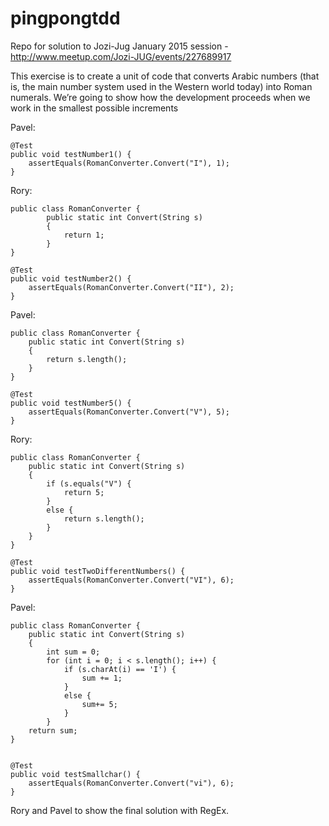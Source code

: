 # pingpongtdd
Repo for solution to Jozi-Jug January 2015 session - http://www.meetup.com/Jozi-JUG/events/227689917

This exercise is to create a unit of code that converts Arabic numbers (that is, the
main number system used in the Western world today) into Roman numerals.
We’re going to show how the development proceeds when we work in the smallest possible increments

Pavel:

	@Test
	public void testNumber1() {
		assertEquals(RomanConverter.Convert("I"), 1);
	}


Rory:

	public class RomanConverter {
			public static int Convert(String s) 
			{
				return 1;
			}
	}

	@Test
	public void testNumber2() {
		assertEquals(RomanConverter.Convert("II"), 2);
	}


Pavel:

	public class RomanConverter {
		public static int Convert(String s) 
		{
			return s.length();
		}
	}

	@Test
	public void testNumber5() {
		assertEquals(RomanConverter.Convert("V"), 5);
	}

Rory:

	public class RomanConverter {
		public static int Convert(String s) 
		{
			if (s.equals("V") {
				return 5;
			}
			else {
			 	return s.length();
			}
		}
	}

	@Test
	public void testTwoDifferentNumbers() {
		assertEquals(RomanConverter.Convert("VI"), 6);
	}


Pavel:

	public class RomanConverter {
		public static int Convert(String s) 
		{
			int sum = 0;
			for (int i = 0; i < s.length(); i++) {
				if (s.charAt(i) == 'I') {
					sum += 1;
				}
				else {
					sum+= 5;
				}
			}
		return sum;
	}


	@Test
	public void testSmallchar() {
		assertEquals(RomanConverter.Convert("vi"), 6);
	}


Rory and Pavel to show the final solution with RegEx.


